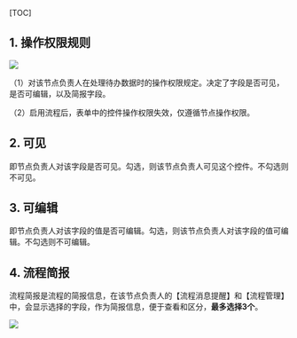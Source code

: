 
[TOC]


## 1. 操作权限规则

![](http://docfiles.baibaoyun.com/Fgh_v_DlEj_O2UOKKiwPYLcKzs4J)

（1）对该节点负责人在处理待办数据时的操作权限规定。决定了字段是否可见，是否可编辑，以及简报字段。

（2）启用流程后，表单中的控件操作权限失效，仅遵循节点操作权限。

## 2. 可见

即节点负责人对该字段是否可见。勾选，则该节点负责人可见这个控件。不勾选则不可见。

## 3. 可编辑

即节点负责人对该字段的值是否可编辑。勾选，则该节点负责人对该字段的值可编辑。不勾选则不可编辑。

## 4. 流程简报
流程简报是流程的简报信息，在该节点负责人的【流程消息提醒】和【流程管理】中，会显示选择的字段，作为简报信息，便于查看和区分，**最多选择3个**。

![](http://docfiles.baibaoyun.com/FifgLEZDGIq57th6cPlk1fxI-PSr)




